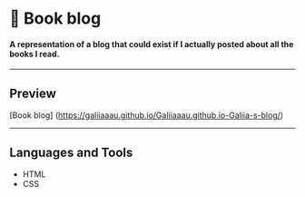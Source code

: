 # 📕 Book blog
#### A representation of a blog that could exist if I actually posted about all the books I read.

___

## Preview
[Book blog] (https://galiiaaau.github.io/Galiiaaau.github.io-Galiia-s-blog/)

___

## Languages and Tools
* HTML
* CSS